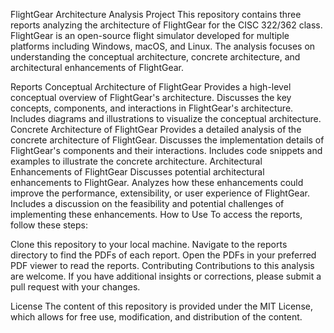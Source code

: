 FlightGear Architecture Analysis Project
This repository contains three reports analyzing the architecture of FlightGear for the CISC 322/362 class. FlightGear is an open-source flight simulator developed for multiple platforms including Windows, macOS, and Linux. The analysis focuses on understanding the conceptual architecture, concrete architecture, and architectural enhancements of FlightGear.

Reports
Conceptual Architecture of FlightGear
Provides a high-level conceptual overview of FlightGear's architecture.
Discusses the key concepts, components, and interactions in FlightGear's architecture.
Includes diagrams and illustrations to visualize the conceptual architecture.
Concrete Architecture of FlightGear
Provides a detailed analysis of the concrete architecture of FlightGear.
Discusses the implementation details of FlightGear's components and their interactions.
Includes code snippets and examples to illustrate the concrete architecture.
Architectural Enhancements of FlightGear
Discusses potential architectural enhancements to FlightGear.
Analyzes how these enhancements could improve the performance, extensibility, or user experience of FlightGear.
Includes a discussion on the feasibility and potential challenges of implementing these enhancements.
How to Use
To access the reports, follow these steps:

Clone this repository to your local machine.
Navigate to the reports directory to find the PDFs of each report.
Open the PDFs in your preferred PDF viewer to read the reports.
Contributing
Contributions to this analysis are welcome. If you have additional insights or corrections, please submit a pull request with your changes.

License
The content of this repository is provided under the MIT License, which allows for free use, modification, and distribution of the content.
